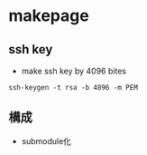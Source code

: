 # makepage

## ssh key
* make ssh key by 4096 bites
```
ssh-keygen -t rsa -b 4096 -m PEM
```

## 構成
* submodule化
